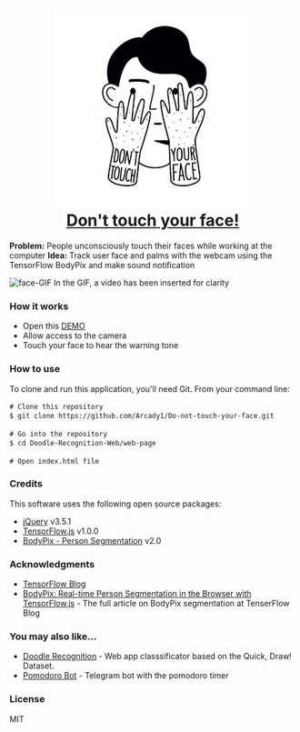   
<h1 align="center">
  <a href="https://do-not-touch-you-face.glitch.me/">
    <img src="./web-page/icon/touch-face.jpg" alt="Don't touch your face!" width="350"></img>
  </a>
  <br>
  <a href="https://do-not-touch-you-face.glitch.me/">Don't touch your face!</a>
  <br>
</h1>

<b>Problem:</b> People unconsciously touch their faces while working at the computer
<b>Idea:</b> Track user face and palms with the webcam using the TensorFlow BodyPix and make sound notification

![face-GIF][0]
In the GIF, a video has been inserted for clarity

### How it works
* Open this [DEMO][1]
* Allow access to the camera
* Touch your face to hear the warning tone

### How to use

To clone and run this application, you'll need Git. From your command line:

```
# Clone this repository
$ git clone https://github.com/Arcady1/Do-not-touch-your-face.git

# Go into the repository
$ cd Doodle-Recognition-Web/web-page

# Open index.html file
```

### Credits
This software uses the following open source packages:

* [jQuery][2] v3.5.1
* [TensorFlow.js][3] v1.0.0
* [BodyPix - Person Segmentation][4] v2.0

### Acknowledgments
* [TensorFlow Blog](https://blog.tensorflow.org/search?label=TensorFlow.js&max-results=20)<br>
* [BodyPix: Real-time Person Segmentation in the Browser with TensorFlow.js](https://blog.tensorflow.org/2019/11/updated-bodypix-2.html) - The full article on BodyPix segmentation at TenserFlow Blog<br>

### You may also like...
* [Doodle Recognition](https://github.com/Arcady1/Doodle-Recognition-Web) - Web app classsificator based on the Quick, Draw! Dataset.
* [Pomodoro Bot](https://github.com/Arcady1/Telegram-Pomodoro-Bot) - Telegram bot with the pomodoro timer

### License
MIT

[0]: https://github.com/Arcady1/Do-not-touch-your-face/blob/master/web-page/icon/v2.gif
[1]: https://do-not-touch-you-face.glitch.me/
[2]: https://github.com/jquery/jquery
[3]: https://github.com/tensorflow/tfjs
[4]: https://github.com/tensorflow/tfjs-models/tree/master/body-pix

